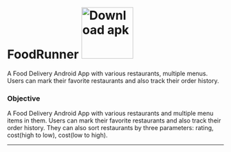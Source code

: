 # FoodRunner <a href="https://github.com/saptarshi1211mondal/Food_Runner/blob/217cf14f07c418379728a62215e98034aeaf16b2/app/release/app-release.apk" target="blank"> <img src="/screenshots/download-apk.png" width="120"  title="Download apk"> </a>
A Food Delivery Android App with various restaurants, multiple menus. Users can mark their favorite restaurants and also track their order history.

<h3>Objective</h3> 
A Food Delivery Android App with various restaurants and multiple menu items in them. Users can mark their favorite restaurants and also track their order history. They can also sort restaurants by three parameters: rating, cost(high to low), cost(low to high).

***

